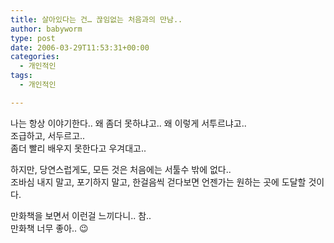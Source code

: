 ```yaml
---
title: 살아있다는 건… 끊임없는 처음과의 만남..
author: babyworm
type: post
date: 2006-03-29T11:53:31+00:00
categories:
  - 개인적인
tags:
  - 개인적인

---
```

나는 항상 이야기한다.. 왜 좀더 못하냐고.. 왜 이렇게 서투르냐고..  
조급하고, 서두르고..  
좀더 빨리 배우지 못한다고 우겨대고..

하지만, 당연스럽게도, 모든 것은 처음에는 서툴수 밖에 없다..  
조바심 내지 말고, 포기하지 말고, 한걸음씩 걷다보면 언젠가는 원하는 곳에 도달할 것이다.

만화책을 보면서 이런걸 느끼다니.. 참..  
만화책 너무 좋아.. 😉
